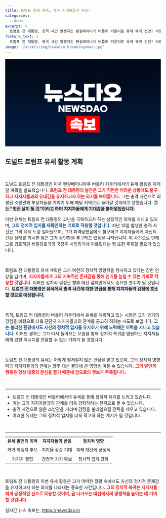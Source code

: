 ```yaml
---
title: 트럼프 유세 재개… 계속 지켜봐달라 주장!
categories:
  - News
excerpt: >
  트럼프 전 대통령, 총격 사건 발생지인 펜실베이니아 버틀러 카운티로 유세 복귀 선언! 사랑하는 영웅들을 기리며, 다시 한번 정치적 열기를 불러일으킬 예정. 과연 어떤 메시지를 내놓을까?
feature_text: >
  트럼프 전 대통령, 총격 사건 발생지인 펜실베이니아 버틀러 카운티로 유세 복귀 선언! 사랑하는 영웅들을 기리며, 다시 한번 정치적 열기를 불러일으킬 예정. 과연 어떤 메시지를 내놓을까?
image: '/assets/img/newsdao_breakingnews.jpg'
---
```


<p><img src="/assets/img/newsdao_breakingnews.jpg" alt="pcversion 속보" /></p>

<h2 data-ke-size="size26">도널드 트럼프 유세 활동 계획</h2>

<p data-ke-size="size16">&nbsp;</p>

<p>도널드 트럼프 전 대통령은 미국 펜실베이니아주 버틀러 카운티에서의 유세 활동을 재개할 계획을 발표했습니다. <b><span style="color: #ee2323;">트럼프 전 대통령의 발언은 그가 직면한 어려운 상황에도 불구하고 지지자들과의 유대감을 유지하고자 하는 의지를 보여줍니다.</span></b> 그는 총격 사건으로 희생된 소방관과 부상자들을 기리기 위해 해당 지역으로 돌아갈 것이라고 전했습니다. <b><span style="background-color: #21538527;">그는 "멋진 날이 될 것"이라고 하며 지지자들에게 기대감을 불어넣었습니다.</span></b>  </p>

<p>이번 유세는 트럼프 전 대통령의 고난을 극복하고자 하는 상징적인 의미를 지니고 있으며, <b><span style="color: #1a5490;">그의 정치적 입지를 재확인하는 기회로 작용할 것입니다.</span></b> 지난 13일 발생한 총격 사건은 그의 유세 도중 일어났으며, 그가 피격당했음에도 불구하고 지지자들에게 자신의 건강 상태를 과시한 점은 그가 강인함을 추구하고 있음을 나타냅니다. 이 사건으로 인해 그를 경호하던 비밀경호국의 국장이 사임하기에 이르렀다는 점 또한 주목할 필요가 있습니다. </p>

<p data-ke-size="size16">&nbsp;</p> 

<p>트럼프 전 대통령의 유세 계획은 그가 여전히 정치적 영향력을 행사하고 있다는 강한 인상을 남기며, <b><span style="color: #ee2323;">지지자들에게 그의 지속적인 존재감을 통해 인기를 높일 수 있는 기회로 작용할 것입니다.</span></b> 이러한 정치적 결정은 향후 대선 캠페인에서도 중요한 변수가 될 것입니다. <b><span style="background-color: #21538527;">트럼프 전 대통령은 유세에서 총격 사건에 대한 언급을 통해 지지자들의 감정에 호소할 것으로 예상됩니다.</span></b> </p>

<p data-ke-size="size16">&nbsp;</p> 

<p>특히, 트럼프 전 대통령이 버틀러 카운티에서 유세를 계획하고 있는 시점은 그가 과거의 경험을 바탕으로 더욱 단단히 지지자들과의 관계를 공고히 하려는 시도로 보입니다. <b><span style="color: #1a5490;">그는 불리한 환경에서도 자신의 정치적 입지를 유지하기 위해 노력해온 이력을 지니고 있습니다.</span></b> 이러한 경과는 그가 다시 돌아오는 모습을 통해 정치적 복귀를 염원하는 지지자들에게 강한 메시지를 전달할 수 있는 기회가 될 것입니다. </p>

<p data-ke-size="size16">&nbsp;</p> 

<p>트럼프 전 대통령의 유세는 어떻게 펼쳐질지 많은 관심을 받고 있으며, 그의 정치적 영향력과 지지자들과의 관계는 향후 대선 결과에 큰 영향을 미칠 수 있습니다. <b><span style="color: #ee2323;">그의 발언과 행동은 항상 대중의 관심을 끌기 때문에 앞으로의 행보가 주목됩니다.</span></b> </p>

<p data-ke-size="size16">&nbsp;</p> 

<hr>

<ul>
<li>트럼프 전 대통령은 버틀러에서의 유세를 통해 정치적 재개를 노리고 있습니다.</li>
<li>이는 그가 지지자들과의 관계를 더욱 강화하려는 전략으로 볼 수 있습니다.</li>
<li>총격 사건으로 잃은 소방관을 기리며 감정을 불러일으킬 전략을 세우고 있습니다.</li>
<li>이러한 유세는 그의 정치적 입지를 더욱 확고히 하는 계기가 될 것입니다.</li>
</ul>

<p data-ke-size="size16">&nbsp;</p> 

<hr>

<table>
<tr>
<td style="text-align: center; height: 17px;"><b>유세 발언의 목적</b></td>
<td style="text-align: center; height: 17px;"><b>지지자들의 반응</b></td>
<td style="text-align: center; height: 17px;"><b>정치적 영향</b></td>
</tr>
<tr>
<td style="text-align: center; height: 25px;">과거 희생자 추모</td>
<td style="text-align: center; height: 25px;">지지율 상승 기대</td>
<td style="text-align: center; height: 25px;">미래 대선에 긍정적</td>
</tr>
<tr>
<td style="text-align: center; height: 25px;">지지자 결집</td>
<td style="text-align: center; height: 25px;">감정적 지지 확보</td>
<td style="text-align: center; height: 25px;">정치적 입지 강화</td>
</tr>
</table>

<p data-ke-size="size16">&nbsp;</p> 

<p>트럼프 전 대통령의 이번 유세 활동은 그가 어떠한 정황 속에서도 자신의 정치적 존재감을 유지하고자 하는 의지를 나타내는 중요한 사건입니다. <b><span style="color: #ee2323;">그의 정치적 복귀는 지지자들에게 긍정적인 신호로 작용할 것이며, 곧 다가오는 대선에서의 경쟁력을 높이는 데 기여할 것입니다.</span></b></p>
실시간 뉴스 속보는, <a href="https://newsdao.kr" rel="dofollow">https://newsdao.kr</a>


